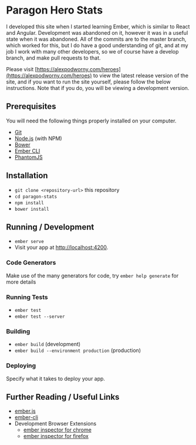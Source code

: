 # Paragon Hero Stats

I developed this site when I started learning Ember, which is similar to React and Angular. Development was abandoned on it, however it was in a useful state when it was abandoned. All of the commits are to the master branch, which worked for this, but I do have a good understanding of git, and at my job I work with many other developers, so we of course have a develop branch, and make pull requests to that.

Please visit [https://alexpodworny.com/heroes](https://alexpodworny.com/heroes) to view the latest release version of the site, and if you want to run the site yourself, please follow the below instructions. Note that if you do, you will be viewing a development version.

## Prerequisites

You will need the following things properly installed on your computer.

* [Git](https://git-scm.com/)
* [Node.js](https://nodejs.org/) (with NPM)
* [Bower](https://bower.io/)
* [Ember CLI](https://ember-cli.com/)
* [PhantomJS](http://phantomjs.org/)

## Installation

* `git clone <repository-url>` this repository
* `cd paragon-stats`
* `npm install`
* `bower install`

## Running / Development

* `ember serve`
* Visit your app at [http://localhost:4200](http://localhost:4200).

### Code Generators

Make use of the many generators for code, try `ember help generate` for more details

### Running Tests

* `ember test`
* `ember test --server`

### Building

* `ember build` (development)
* `ember build --environment production` (production)

### Deploying

Specify what it takes to deploy your app.

## Further Reading / Useful Links

* [ember.js](http://emberjs.com/)
* [ember-cli](https://ember-cli.com/)
* Development Browser Extensions
  * [ember inspector for chrome](https://chrome.google.com/webstore/detail/ember-inspector/bmdblncegkenkacieihfhpjfppoconhi)
  * [ember inspector for firefox](https://addons.mozilla.org/en-US/firefox/addon/ember-inspector/)
